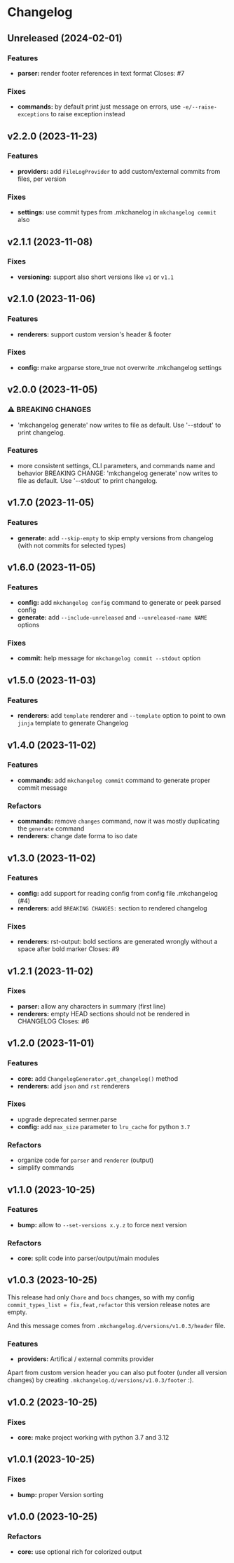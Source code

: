 # Changelog

## Unreleased (2024-02-01)

### Features

- **parser:** render footer references in text format Closes: #7

### Fixes

- **commands:** by default print just message on errors, use `-e/--raise-exceptions` to raise exception instead

## v2.2.0 (2023-11-23)

### Features

- **providers:** add `FileLogProvider` to add custom/external commits from files, per version

### Fixes

- **settings:** use commit types from .mkchanelog in `mkchangelog commit` also

## v2.1.1 (2023-11-08)

### Fixes

- **versioning:** support also short versions like `v1` or `v1.1`

## v2.1.0 (2023-11-06)

### Features

- **renderers:** support custom version's header & footer

### Fixes

- **config:** make argparse store_true not overwrite .mkchangelog settings

## v2.0.0 (2023-11-05)

### ⚠ BREAKING CHANGES
- 'mkchangelog generate' now writes to file as default. Use '--stdout' to print changelog.

### Features

- more consistent settings, CLI parameters, and commands name and behavior BREAKING CHANGE: 'mkchangelog generate' now writes to file as default. Use '--stdout' to print changelog.

## v1.7.0 (2023-11-05)

### Features

- **generate:** add `--skip-empty` to skip empty versions from changelog (with not commits for selected types)

## v1.6.0 (2023-11-05)

### Features

- **config:** add `mkchangelog config` command to generate or peek parsed config
- **generate:** add `--include-unreleased` and `--unreleased-name NAME` options

### Fixes

- **commit:** help message for `mkchangelog commit --stdout` option

## v1.5.0 (2023-11-03)

### Features

- **renderers:** add `template` renderer and `--template` option to point to own `jinja` template to generate Changelog

## v1.4.0 (2023-11-02)

### Features

- **commands:** add `mkchangelog commit` command to generate proper commit message

### Refactors

- **commands:** remove `changes` command, now it was mostly duplicating the `generate` command
- **renderers:** change date forma to iso date

## v1.3.0 (2023-11-02)

### Features

- **config:** add support for reading config from config file .mkchangelog (#4)
- **renderers:** add `BREAKING CHANGES:` section to rendered changelog

### Fixes

- **renderers:** rst-output: bold sections are generated wrongly without a space after bold marker Closes: #9

## v1.2.1 (2023-11-02)

### Fixes

- **parser:** allow any characters in summary (first line)
- **renderers:** empty HEAD sections should not be rendered in CHANGELOG Closes: #6

## v1.2.0 (2023-11-01)

### Features

- **core:** add `ChangelogGenerator.get_changelog()` method
- **renderers:** add `json` and `rst` renderers

### Fixes

- upgrade deprecated sermer.parse
- **config:** add `max_size` parameter to `lru_cache` for python `3.7`

### Refactors

- organize code for `parser` and `renderer` (output)
- simplify commands

## v1.1.0 (2023-10-25)

### Features

- **bump:** allow to `--set-versions x.y.z` to force next version

### Refactors

- **core:** split code into parser/output/main modules

## v1.0.3 (2023-10-25)

This release had only `Chore` and `Docs` changes,
so with my config `commit_types_list = fix,feat,refactor` this
version release notes are empty.

And this message comes from `.mkchangelog.d/versions/v1.0.3/header` file.

### Features

- **providers:** Artifical / external commits provider

Apart from custom version header you can also put footer (under all version changes)
by creating `.mkchangelog.d/versions/v1.0.3/footer` :).

## v1.0.2 (2023-10-25)

### Fixes

- **core:** make project working with python 3.7 and 3.12

## v1.0.1 (2023-10-25)

### Fixes

- **bump:** proper Version sorting

## v1.0.0 (2023-10-25)

### Refactors

- **core:** use optional rich for colorized output
